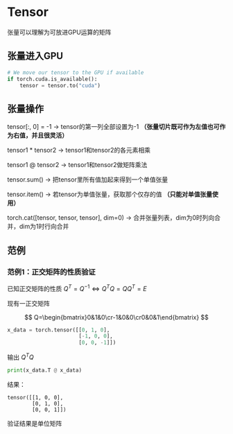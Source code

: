 # Tensor

张量可以理解为可放进GPU运算的矩阵

## 张量进入GPU

```python
# We move our tensor to the GPU if available
if torch.cuda.is_available():
    tensor = tensor.to("cuda")
```

## 张量操作

tensor[:, 0] = -1 → tensor的第一列全部设置为-1 **（张量切片既可作为左值也可作为右值，并且很灵活）**

tensor1 * tensor2 → tensor1和tensor2的各元素相乘

tensor1 @ tensor2 → tensor1和tensor2做矩阵乘法

tensor.sum() → 把tensor里所有值加起来得到一个单值张量

tensor.item() → 若tensor为单值张量，获取那个仅存的值 **（只能对单值张量使用）**

torch.cat([tensor, tensor, tensor], dim=0) → 合并张量列表，dim为0时列向合并，dim为1时行向合并

## 范例

### 范例1：正交矩阵的性质验证

已知正交矩阵的性质 $Q^T=Q^{-1}\iff Q^TQ=QQ^T=E$

现有一正交矩阵 


$$
Q=\begin{bmatrix}0&1&0\cr-1&0&0\cr0&0&1\end{bmatrix}
$$


```python
x_data = torch.tensor([[0, 1, 0],
                       [-1, 0, 0],
                       [0, 0, -1]])
```

输出 $Q^TQ$

```python
print(x_data.T @ x_data)
```

结果：

```output
tensor([[1, 0, 0],
        [0, 1, 0],
        [0, 0, 1]])

```

验证结果是单位矩阵